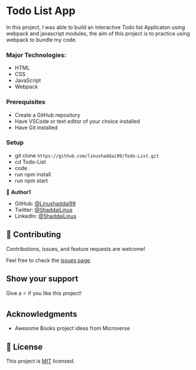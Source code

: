# Todo List App

In this project, I was able to build an interactive Todo list Applicaton using webpack and javascript modules, the aim of this project is to practice using webpack to bundle my code.

### Major Technologies: 

- HTML
- CSS
- JavaScript
- Webpack

### Prerequisites

- Create a GitHub repository
- Have VSCode or text editor of your choice installed
- Have Git installed

### Setup

- git clone `https://github.com/linushaddai99/Todo-List.git`
- cd Todo-List
- code .
- run npm install
- run npm start


👤 **Author1**

- GitHub: [@Linushaddai99](https://github.com/Linushaddai99)
- Twitter: [@ShaddaiLinus](https://twitter.com/ShaddaiLinus)
- LinkedIn: [@ShaddaiLinus](https://www.linkedin.com/in/linusshaddai/)


## 🤝 Contributing

Contributions, issues, and feature requests are welcome!

Feel free to check the [issues page](../../issues/).

## Show your support

Give a ⭐️ if you like this project!

## Acknowledgments

- Awesome Books project ideas from Microverse 

## 📝 License

This project is [MIT](./LICENSE) licensed.
